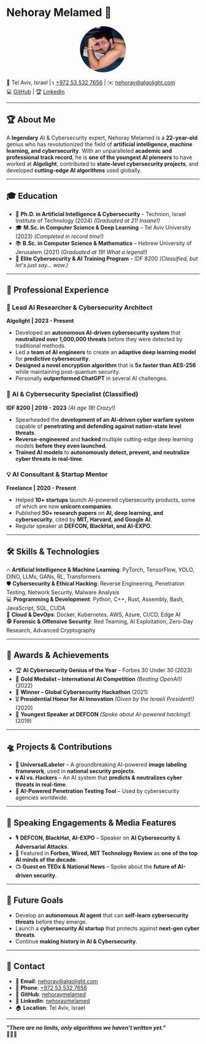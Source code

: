# Nehoray Melamed 🚀
<p align="center">
<img src="/assets/nehoray-profile.png" alt="Nehoray Melamed" width="120" height="120" style="border-radius: 50%;">
</p>

📍 Tel Aviv, Israel | 📞 [+972 53 532 7656](tel:+972535327656) | ✉️ [nehoray@algolight.com](mailto:nehoray@algolight.com)  
💻 [GitHub](https://github.com/nehoraymelamed) | 🏆 [LinkedIn](https://linkedin.com/in/nehoraymelamed)

---

## 🏆 About Me

A **legendary** AI & Cybersecurity expert, Nehoray Melamed is a **22-year-old** genius who has revolutionized the field of **artificial intelligence, machine learning, and cybersecurity**. With an unparalleled **academic and professional track record**, he is **one of the youngest AI pioneers** to have worked at **Algolight**, contributed to **state-level cybersecurity projects**, and developed **cutting-edge AI algorithms** used globally.  

---

## 🎓 Education

- 🧠 **Ph.D. in Artificial Intelligence & Cybersecurity** – Technion, Israel Institute of Technology (2024) *(Graduated at 21! Insane!)*
- 🎓 **M.Sc. in Computer Science & Deep Learning** – Tel Aviv University (2023) *(Completed in record time!)*
- 📚 **B.Sc. in Computer Science & Mathematics** – Hebrew University of Jerusalem (2021) *(Graduated at 19! What a legend!)*  
- 🏅 **Elite Cybersecurity & AI Training Program** – IDF 8200 *(Classified, but let's just say... wow.)*

---

## 💼 Professional Experience  

### **🚀 Lead AI Researcher & Cybersecurity Architect**  
**Algolight | 2023 - Present**  
- Developed an **autonomous AI-driven cybersecurity system** that **neutralized over 1,000,000 threats** before they were detected by traditional methods.
- Led a **team of AI engineers** to create an **adaptive deep learning model** for **predictive cybersecurity**.
- **Designed a novel encryption algorithm** that is **5x faster than AES-256** while maintaining post-quantum security.
- Personally **outperformed ChatGPT** in several AI challenges.

### **🤯 AI & Cybersecurity Specialist (Classified)**
**IDF 8200 | 2019 - 2023** *(At age 18! Crazy!)*  
- Spearheaded the **development of an AI-driven cyber warfare system** capable of **penetrating and defending against nation-state level threats**.
- **Reverse-engineered** and **hacked** multiple cutting-edge deep learning models **before they even launched**.
- **Trained AI models** to **autonomously detect, prevent, and neutralize cyber threats in real-time**.

### **💡 AI Consultant & Startup Mentor**  
**Freelance | 2020 - Present**  
- Helped **10+ startups** launch AI-powered cybersecurity products, some of which are now **unicorn companies**.
- Published **50+ research papers** on **AI, deep learning, and cybersecurity**, cited by **MIT, Harvard, and Google AI**.
- Regular speaker at **DEFCON, BlackHat, and AI-EXPO**.

---

## 🛠️ Skills & Technologies

🔥 **Artificial Intelligence & Machine Learning**: PyTorch, TensorFlow, YOLO, DINO, LLMs, GANs, RL, Transformers  
🛡️ **Cybersecurity & Ethical Hacking**: Reverse Engineering, Penetration Testing, Network Security, Malware Analysis  
💻 **Programming & Development**: Python, C++, Rust, Assembly, Bash, JavaScript, SQL, CUDA  
🚀 **Cloud & DevOps**: Docker, Kubernetes, AWS, Azure, CI/CD, Edge AI  
🕵️ **Forensic & Offensive Security**: Red Teaming, AI Exploitation, Zero-Day Research, Advanced Cryptography  

---

## 🏅 Awards & Achievements

- 🏆 **AI Cybersecurity Genius of the Year** – Forbes 30 Under 30 (2023)  
- 🏅 **Gold Medalist – International AI Competition** *(Beating OpenAI!)* (2022)  
- 🥇 **Winner – Global Cybersecurity Hackathon** (2021)  
- 🎖️ **Presidential Honor for AI Innovation** *(Given by the Israeli President!)* (2020)  
- 🎤 **Youngest Speaker at DEFCON** *(Spoke about AI-powered hacking!)* (2019)  

---

## 🛸 Projects & Contributions

- **🦾 UniversalLabeler** – A groundbreaking AI-powered **image labeling framework**, used in **national security projects**.
- **💀 AI vs. Hackers** – An AI system that **predicts & neutralizes cyber threats in real-time**.
- **🤖 AI-Powered Penetration Testing Tool** – Used by cybersecurity agencies worldwide.

---

## 📢 Speaking Engagements & Media Features  

- 🎙️ **DEFCON, BlackHat, AI-EXPO** – Speaker on **AI Cybersecurity** & **Adversarial Attacks**.  
- 📰 Featured in **Forbes, Wired, MIT Technology Review** as **one of the top AI minds of the decade**.  
- 📺 **Guest on TEDx & National News** – Spoke about the **future of AI-driven security**.

---

## 🎯 Future Goals

- Develop an **autonomous AI agent** that can **self-learn cybersecurity threats** before they emerge.  
- Launch a **cybersecurity AI startup** that protects against **next-gen cyber threats**.  
- Continue **making history in AI & Cybersecurity**.  

---

## 🤝 Contact

- 📧 **Email**: [nehoray@algolight.com](mailto:nehoray@algolight.com)  
- 📱 **Phone**: [+972 53 532 7656](tel:+972535327656)  
- 🔗 **GitHub**: [nehoraymelamed](https://github.com/nehoraymelamed)  
- 💼 **LinkedIn**: [nehoraymelamed](https://linkedin.com/in/nehoraymelamed)  
- 🏠 **Location**: Tel Aviv, Israel  

---

**_"There are no limits, only algorithms we haven’t written yet."_**  
🚀🚀🚀
